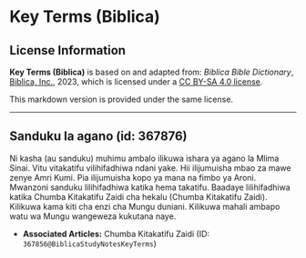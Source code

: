 # Key Terms (Biblica)

## License Information

**Key Terms (Biblica)** is based on and adapted from: _Biblica Bible Dictionary_, [Biblica, Inc.](https://www.biblica.com/), 2023, which is licensed under a [CC BY-SA 4.0 license](https://creativecommons.org/licenses/by-sa/4.0/legalcode.en).

This markdown version is provided under the same license.



--------------------------------

## Sanduku la agano (id: 367876)

Ni kasha (au sanduku) muhimu ambalo ilikuwa ishara ya agano la Mlima Sinai. Vitu vitakatifu vilihifadhiwa ndani yake. Hii ilijumuisha mbao za mawe zenye Amri Kumi. Pia ilijumuisha kopo ya mana na fimbo ya Aroni. Mwanzoni sanduku lilihifadhiwa katika hema takatifu. Baadaye lilihifadhiwa katika Chumba Kitakatifu Zaidi cha hekalu (Chumba Kitakatifu Zaidi). Kilikuwa kama kiti cha enzi cha Mungu duniani. Kilikuwa mahali ambapo watu wa Mungu wangeweza kukutana naye.

* **Associated Articles:** Chumba Kitakatifu Zaidi (ID: `367856@BiblicaStudyNotesKeyTerms`)

